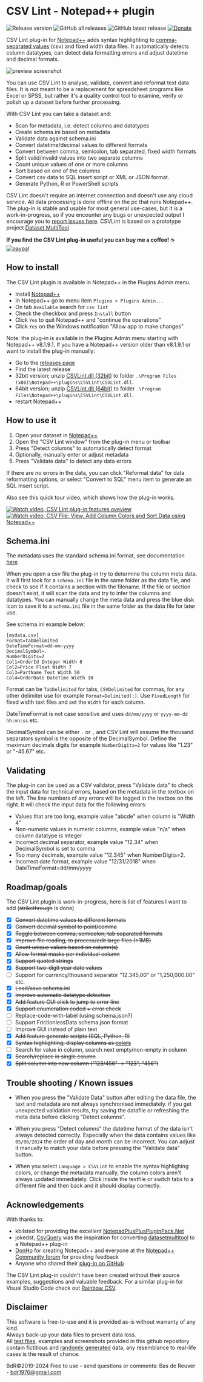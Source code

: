 CSV Lint - Notepad++ plugin
===========================
![Release version](https://img.shields.io/github/v/release/BdR76/CSVLint) ![GitHub all releases](https://img.shields.io/github/downloads/BdR76/CSVLint/total) ![GitHub latest release](https://img.shields.io/github/downloads/BdR76/CSVLint/latest/total) [![Donate](https://img.shields.io/badge/Donate-PayPal-green.svg)](https://www.paypal.com/donate/?hosted_button_id=T8QZSFBNAPERL)   

CSV Lint plug-in for [Notepad++](http://notepad-plus-plus.org/) adds
syntax highlighting to [comma-separated values](https://en.wikipedia.org/wiki/Comma-separated_values)
(csv) and fixed width data files. It automatically detects column datatypes,
can detect data formatting errors and adjust datetime and decimal formats.

![preview screenshot](/csvlint_preview.png?raw=true "CSVLint plug-in preview")

You can use CSV Lint to analyse, validate, convert and reformat text data
files. It is _not_ meant to be a replacement for spreadsheet programs like
Excel or SPSS, but rather it's a quality control tool to examine, verify or
polish up a dataset before further processing.

With CSV Lint you can take a dataset and:

* Scan for metadata, i.e. detect columns and datatypes
* Create schema.ini based on metadata
* Validate data against schema.ini
* Convert datetime/decimal values to different formats
* Convert between comma, semicolon, tab separated, fixed width formats
* Split valid/invalid values into two separate columns
* Count unique values of one or more columns
* Sort based on one of the columns
* Convert csv data to SQL insert script or XML or JSON format.
* Generate Python, R or PowerShell scripts

CSV Lint doesn't require an internet connection and doesn't use any cloud service.
All data processing is done offline on the pc that runs Notepad++.
The plug-in is stable and usable for most general use-cases, but it is a work-in-progress, 
so if you encounter any bugs or unexpected output I encourage you to [report issues here](https://github.com/BdR76/CSVLint/issues).
CSVLint is based on a prototype project [Dataset MultiTool](https://github.com/BdR76/datasetmultitool)

**If you find the CSV Lint plug-in useful you can buy me a coffee!** ☕  
[![paypal](https://www.paypalobjects.com/en_US/i/btn/btn_donateCC_LG.gif)](https://www.paypal.com/donate/?hosted_button_id=T8QZSFBNAPERL)

How to install
--------------

The CSV Lint plugin is available in Notepad++ in the Plugins Admin menu.

* Install [Notepad++](https://notepad-plus-plus.org/)
* In Notepad++ go to menu item `Plugins > Plugins Admin...`
* On tab `Available` search for `csv lint`
* Check the checkbox and press `Install` button
* Click `Yes` to quit Notepad++ and "continue the operations"
* Click `Yes` on the Windows notification "Allow app to make changes"

Note: the plug-in is available in the Plugins Admin menu starting with
Notepad++ v8.1.9.1. If you have a Notepad++ version older than v8.1.9.1 or
want to install the plug-in manually:

* Go to the [releases page](https://github.com/BdR76/CSVLint/releases)
* Find the latest release
* 32bit version; unzip [CSVLint.dll (32bit)](../../releases/download/0.4.6.6/CSVLint_x86.zip/) to folder `.\Program Files (x86)\Notepad++\plugins\CSVLint\CSVLint.dll`.
* 64bit version; unzip [CSVLint.dll (64bit)](../../releases/download/0.4.6.6/CSVLint_x64.zip/) to folder `.\Program Files\Notepad++\plugins\CSVLint\CSVLint.dll`.
* restart Notepad++

How to use it
-------------

1. Open your dataset in [Notepad++](http://notepad-plus-plus.org/)
2. Open the "CSV Lint window" from the plug-in menu or toolbar
3. Press "Detect columns" to automatically detect format
4. Optionally, manually enter or adjust metadata
5. Press "Validate data" to detect any data errors

If there are no errors in the data, you can click "Reformat data" for data
reformatting options, or select "Convert to SQL" menu item to generate an
SQL insert script.

Also see this quick tour video, which shows how the plug-in works.

[![Watch video, CSV Lint plug-in features oveview](http://img.youtube.com/vi/_Me-ICCBu60/mqdefault.jpg)](http://www.youtube.com/watch?v=_Me-ICCBu60 "CSV Lint plug-in Notepad++") [![Watch video, CSV File: View, Add Column Colors and Sort Data using Notepad++](http://img.youtube.com/vi/k6w5BcaSqHc/mqdefault.jpg)](http://www.youtube.com/watch?v=k6w5BcaSqHc "CSV File: View, Add Column Colors and Sort Data using Notepad++")


Schema.ini
----------
The metadata uses the standard schema.ini format, see documentation
[here](https://docs.microsoft.com/en-us/sql/odbc/microsoft/schema-ini-file-text-file-driver?view=sql-server-ver15)

When you open a csv file the plug-in try to determine the column meta data.
It will first look for a `schema.ini` file in the same folder as the data
file, and check to see if it contains a section with the filename. If the file
or section doesn't exist, it will scan the data and try to infer the columns
and datatypes. You can manually change the meta data and press the blue disk
icon to save it to a `schema.ini` file in the same folder as the data file for
later use.

See schema.ini example below:

	[mydata.csv]
	Format=TabDelimited
	DateTimeFormat=dd-mm-yyyy
	DecimalSymbol=.
	NumberDigits=2
	Col1=OrderId Integer Width 8
	Col2=Price Float Width 7
	Col3=PartName Text Width 50
	Col4=OrderDate DateTime Width 10

Format can be `TabDelimited` for tabs, `CSVDelimited` for commas, for any other
delimiter use for example `Format=Delimited(;)`. Use `FixedLength` for fixed
width text files and set the `Width` for each column.

DateTimeFormat is not case sensitive and uses `dd/mm/yyyy` or
`yyyy-mm-dd hh:nn:ss` etc.

DecimalSymbol can be either `.` or `,` and CSV Lint will assume the thousand
separators symbol is the opposite of the DecimalSymbol. Define the maximum
decimals digits for example `NumberDigits=2` for values like "1.23" or "-45.67"
etc.

Validating 
----------
The plug-in can be used as a CSV validator, press "Validate data" to check the
input data for technical errors, based on the metadata in the textbox on the
left. The line numbers of any errors will be logged in the textbox on the
right. It will check the input data for the following errors:

* Values that are too long, example value "abcde" when column is "Width 4"
* Non-numeric values in numeric columns, example value "n/a" when column datatype is Integer
* Incorrect decimal separator, example value "12.34" when DecimalSymbol is set to comma
* Too many decimals, example value "12.345" when NumberDigits=2.
* Incorrect date format, example value "12/31/2018" when DateTimeFormat=dd/mm/yyyy

Roadmap/goals
-------------
The CSV Lint plugin is work-in-progress, here is list of features I want to add (~~strikethrough~~ is done)

- [x] ~~Convert datetime values to different formats~~
- [x] ~~Convert decimal symbol to point/comma~~
- [x] ~~Toggle between comma, semicolon, tab separated formats~~
- [x] ~~Improve file reading, to process/edit large files (>1MB)~~
- [x] ~~Count unique values based on column(s)~~
- [x] ~~Allow format masks per individual column~~
- [x] ~~Support quoted strings~~
- [x] ~~Support two-digit year date values~~
- [ ] Support for currency/thousand separator "12.345,00" or "1,250,000.00" etc.
- [x] ~~Load/save schema.ini~~
- [x] ~~Improve automatic datatype detection~~
- [x] ~~Add feature GUI click to jump to error line~~
- [x] ~~Support enumeration coded + error check~~
- [ ] Replace-code-with-label (using schema.json?)
- [ ] Support FrictionlessData schema.json format
- [ ] Improve GUI instead of plain text
- [x] ~~Add feature generate scripts (SQL, Python, R)~~
- [x] ~~Syntax highlighting, display columns as [colors](https://community.notepad-plus-plus.org/topic/21124/c-adding-a-custom-styler-or-lexer-in-c-for-scintilla-notepad/)~~
- [ ] Search for value in column, search next empty/non-empty in column
- [x] ~~Search/replace in single column~~
- [x] ~~Split column into new column ("123/456" -> "123", "456")~~

Trouble shooting / Known issues
-------------------------------
* When you press the "Validate Data" button after editing the data file, the
text and metadata are not always synchronised immediately. if you get
unexpected validation results, try saving the datafile or refreshing the meta
data before clicking "Detect columns".

* When you press "Detect columns" the datetime format of the data isn't always
detected correctly. Especially when the data contains values like `05/06/2024`
the order of day and month can be incorrect. You can adjust it manually to
match your data before pressing the "Validate data" button.

* When you select `Language > CSVLint` to enable the syntax highlighing colors,
or change the metadata manually, the column colors aren't always updated
immediately. Click inside the textfile or switch tabs to a different file and
then back and it should display correctly.

Acknowledgements
----------------
With thanks to:

* kbilsted for providing the excellent
[NotepadPlusPlusPluginPack.Net](https://github.com/kbilsted/NotepadPlusPlusPluginPack.Net)
* jokedst, [CsvQuery](https://github.com/jokedst/CsvQuery) was the inspiration for converting [datasetmultitool](https://github.com/BdR76/datasetmultitool) to a Notepad++ plug-in
* [DonHo](https://github.com/donho) for creating Notepad++ and everyone at the [Notepad++ Community forum](https://community.notepad-plus-plus.org/topic/21124/c-adding-a-custom-styler-or-lexer-in-c-for-scintilla-notepad?_=1669066219457) for providing feedback
* Anyone who shared their [plug-in on GitHub](https://github.com/search?l=C%23&q=notepad%2B%2B+plugin&type=Repositories)

The CSV Lint plug-in couldn't have been created without their source examples, suggestions and valuable feedback.
For a similar plug-in for Visual Studio Code check out [Rainbow CSV](https://github.com/mechatroner/vscode_rainbow_csv).

Disclaimer
----------
This software is free-to-use and it is provided as-is without warranty of any kind.  
Always back-up your data files to prevent data loss.  
All [test files](../testdata/), examples and screenshots provided in this github repository contain fictitious and 
[randomly generated](https://github.com/BdR76/RandomValuesNPP) data,
any resemblance to real-life cases is the result of chance.

BdR©2019-2024 Free to use - send questions or comments: Bas de Reuver - bdr1976@gmail.com
